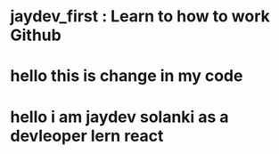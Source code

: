 # jaydev_first : Learn to how to work Github
# hello this is change in my code
# hello i am jaydev solanki as a devleoper lern react  